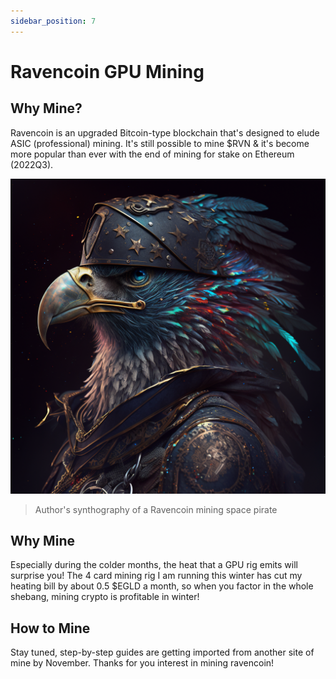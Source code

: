 ```yaml
---
sidebar_position: 7
---
```


# Ravencoin GPU Mining

## Why Mine?

Ravencoin is an upgraded Bitcoin-type blockchain that's designed to elude ASIC (professional) mining. It's still possible to mine $RVN & it's become more popular than ever with the end of mining for stake on Ethereum (2022Q3).

![dark-falcon-almost-rvn](./dark-falcon-almost-rvn.png)
> Author's synthography of a Ravencoin mining space pirate

## Why Mine

Especially during the colder months, the heat that a GPU rig emits will surprise you! The 4 card mining rig I am running this winter has cut my heating bill by about 0.5 $EGLD a month, so when you factor in the whole shebang, mining crypto is profitable in winter!

## How to Mine

Stay tuned, step-by-step guides are getting imported from another site of mine by November. Thanks for you interest in mining ravencoin!
